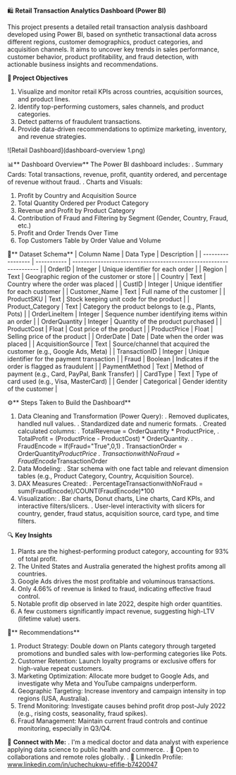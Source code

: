 🛍️ **Retail Transaction Analytics Dashboard (Power BI)**

This project presents a detailed retail transaction analysis dashboard developed using Power BI, based on synthetic transactional data across different regions, customer demographics, product categories, and acquisition channels. It aims to uncover key trends in sales performance, customer behavior, product profitability, and fraud detection, with actionable business insights and recommendations.


**📁 Project Objectives**
1.  Visualize and monitor retail KPIs across countries, acquisition sources, and product lines.
2.  Identify top-performing customers, sales channels, and product categories.
3.  Detect patterns of fraudulent transactions.
4.  Provide data-driven recommendations to optimize marketing, inventory, and revenue strategies.

![Retail Dashboard](dashboard-overview 1.png)


📊** Dashboard Overview**
The Power BI dashboard includes:
.  Summary Cards: Total transactions, revenue, profit, quantity ordered, and percentage of revenue without fraud.
.  Charts and Visuals:
  1.  Profit by Country and Acquisition Source
  2.  Total Quantity Ordered per Product Category
  3.  Revenue and Profit by Product Category
  4.  Contribution of Fraud and Filtering by Segment (Gender, Country, Fraud, etc.)
  5.  Profit and Order Trends Over Time
  6.  Top Customers Table by Order Value and Volume


🧾** Dataset Schema**
| Column Name       | Data Type   | Description                                                        |
| ----------------- | ----------- | ------------------------------------------------------------------ |
| OrderID           | Integer     | Unique identifier for each order                                   |
| Region            | Text        | Geographic region of the customer or store                         |
| Country           | Text        | Country where the order was placed                                 |
| CustID            | Integer     | Unique identifier for each customer                                |
| Customer\_Name    | Text        | Full name of the customer                                          |
| ProductSKU        | Text        | Stock keeping unit code for the product                            |
| Product\_Category | Text        | Category the product belongs to (e.g., Plants, Pots)               |
| OrderLineItem     | Integer     | Sequence number identifying items within an order                  |
| OrderQuantity     | Integer     | Quantity of the product purchased                                  |
| ProductCost       | Float       | Cost price of the product                                          |
| ProductPrice      | Float       | Selling price of the product                                       |
| OrderDate         | Date        | Date when the order was placed                                     |
| AcquisitionSource | Text        | Source/channel that acquired the customer (e.g., Google Ads, Meta) |
| TransactionID     | Integer     | Unique identifier for the payment transaction                      |
| Fraud             | Boolean     | Indicates if the order is flagged as fraudulent                    |
| PaymentMethod     | Text        | Method of payment (e.g., Card, PayPal, Bank Transfer)              |
| CardType          | Text        | Type of card used (e.g., Visa, MasterCard)                         |
| Gender            | Categorical | Gender identity of the customer                                    |


⚙️** Steps Taken to Build the Dashboard**
1.  Data Cleaning and Transformation (Power Query):
  .  Removed duplicates, handled null values.
  .  Standardized date and numeric formats.
  .  Created calculated columns: 
        .  TotalRevenue = OrderQuantity * ProductPrice, 
        .  TotalProfit = (ProductPrice - ProductCost) * OrderQuantity.
        .    FraudEncode = If(Fraud="True",0,1)
        .    TransactionOrder = OrderQuantity*ProductPrice
        .    TransactionwithNoFraud = FraudEncode*TransactionOrder
2.  Data Modeling:
  .  Star schema with one fact table and relevant dimension tables (e.g., Product Category, Country, Acquisition Source).
3.  DAX Measures Created:
  .  PercentageTransactionwithNoFraud = sum(FraudEncode)/COUNT(FraudEncode)*100
4.  Visualization:
  .  Bar charts, Donut charts, Line charts, Card KPIs, and interactive filters/slicers.
  .  User-level interactivity with slicers for country, gender, fraud status, acquisition source, card type, and time filters.


🔍 **Key Insights**
1.  Plants are the highest-performing product category, accounting for 93% of total profit.
2.  The United States and Australia generated the highest profits among all countries.
3.  Google Ads drives the most profitable and voluminous transactions.
4.  Only 4.66% of revenue is linked to fraud, indicating effective fraud control.
5.  Notable profit dip observed in late 2022, despite high order quantities.
6.  A few customers significantly impact revenue, suggesting high-LTV (lifetime value) users.


📌** Recommendations**
1.  Product Strategy: Double down on Plants category through targeted promotions and bundled sales with low-performing categories like Pots.
2.  Customer Retention: Launch loyalty programs or exclusive offers for high-value repeat customers.
3.  Marketing Optimization: Allocate more budget to Google Ads, and investigate why Meta and YouTube campaigns underperform.
4.  Geographic Targeting: Increase inventory and campaign intensity in top regions (USA, Australia).
5.  Trend Monitoring: Investigate causes behind profit drop post-July 2022 (e.g., rising costs, seasonality, fraud spikes).
6.  Fraud Management: Maintain current fraud controls and continue monitoring, especially in Q3/Q4.


🔗 **Connect with Me:**
.  I'm a medical doctor and data analyst with experience applying data science to public health and commerce.
.  📍 Open to collaborations and remote roles globally.
.  🔗 LinkedIn Profile: www.linkedin.com/in/uchechukwu-efifie-b7420047




